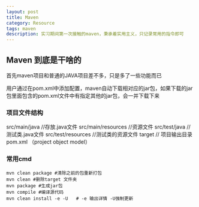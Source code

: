 ```yaml
---
layout: post
title: Maven
category: Resource
tags: maven
description: 实习期间第一次接触的maven，秉承着实用主义，只记录常用的指令即可
---
```


## Maven 到底是干啥的

首先maven项目和普通的JAVA项目差不多，只是多了一些功能而已

用户通过在pom.xml中添加配置，maven自动下载相对应的jar包，如果下载的jar包里面包含的pom.xml文件中有指定其他的jar包，会一并下载下来

### 项目文件结构

src/main/java  //存放.java文件
src/main/resources //资源文件
src/test/java //测试类.java文件
src/test/resources //测试类的资源文件
target  // 项目输出目录
pom.xml （project object model）

### 常用cmd

``` 
mvn clean package #清除之前的包重新打包
mvn clean #删除target 文件夹
mvn package #生成jar包
mvn compile #编译源代码
mvn clean install -e -U   # -e 输出详情 -U强制更新
```
